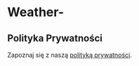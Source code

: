 # Weather-

## Polityka Prywatności
Zapoznaj się z naszą [polityką prywatności](privacy_policy.txt).
